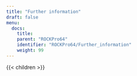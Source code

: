 ```yaml
---
title: "Further information"
draft: false
menu:
  docs:
    title:
    parent: "ROCKPro64"
    identifier: "ROCKPro64/Further_information"
    weight: 99
---
```


{{< children >}}
